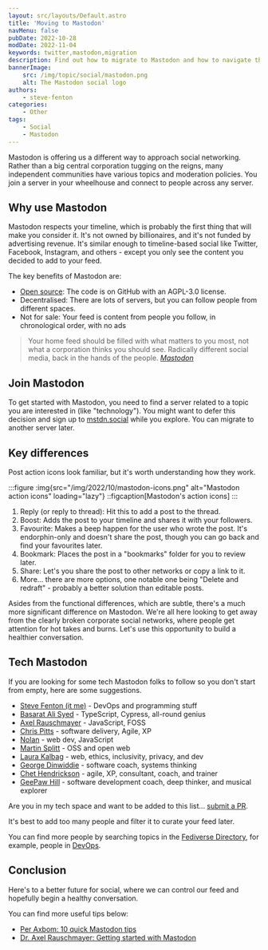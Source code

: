 ```yaml
---
layout: src/layouts/Default.astro
title: 'Moving to Mastodon'
navMenu: false
pubDate: 2022-10-28
modDate: 2022-11-04
keywords: twitter,mastodon,migration
description: Find out how to migrate to Mastodon and how to navigate the subtle differences.
bannerImage:
    src: /img/topic/social/mastodon.png
    alt: The Mastodon social logo
authors:
    - steve-fenton
categories:
    - Other
tags:
    - Social
    - Mastodon
---
```


Mastodon is offering us a different way to approach social networking. Rather than a big central corporation tugging on the reigns, many independent communities have various topics and moderation policies. You join a server in your wheelhouse and connect to people across any server.

## Why use Mastodon

Mastodon respects your timeline, which is probably the first thing that will make you consider it. It's not owned by billionaires, and it's not funded by advertising revenue. It's similar enough to timeline-based social like Twitter, Facebook, Instagram, and others - except you only see the content you decided to add to your feed.

The key benefits of Mastodon are:

- [Open source](https://github.com/mastodon/mastodon): The code is on GitHub with an AGPL-3.0 license.
- Decentralised: There are lots of servers, but you can follow people from different spaces.
- Not for sale: Your feed is content from people you follow, in chronological order, with no ads

> Your home feed should be filled with what matters to you most, not what a corporation thinks you should see. Radically different social media, back in the hands of the people. <cite>[Mastodon](https://joinmastodon.org/)</cite>

## Join Mastodon

To get started with Mastodon, you need to find a server related to a topic you are interested in (like "technology"). You might want to defer this decision and sign up to [mstdn.social](https://mstdn.social/) while you explore. You can migrate to another server later.

## Key differences

Post action icons look familiar, but it's worth understanding how they work.

:::figure
:img{src="/img/2022/10/mastodon-icons.png" alt="Mastodon action icons" loading="lazy"}
::figcaption[Mastodon's action icons]
:::

1. Reply (or reply to thread): Hit this to add a post to the thread.
2. Boost: Adds the post to your timeline and shares it with your followers.
3. Favourite: Makes a beep happen for the user who wrote the post. It's endorphin-only and doesn't share the post, though you can go back and find your favourites later.
4. Bookmark: Places the post in a "bookmarks" folder for you to review later.
5. Share: Let's you share the post to other networks or copy a link to it.
6. More... there are more options, one notable one being "Delete and redraft" - probably a better solution than editable posts.

Asides from the functional differences, which are subtle, there's a much more significant difference on Mastodon. We're all here looking to get away from the clearly broken corporate social networks, where people get attention for hot takes and burns. Let's use this opportunity to build a healthier conversation.

## Tech Mastodon

If you are looking for some tech Mastodon folks to follow so you don't start from empty, here are some suggestions.

- [Steve Fenton (it me)](https://mastodon.social/@stevefenton) - DevOps and programming stuff
- [Basarat Ali Syed](https://mastodon.social/@basarat) - TypeScript, Cypress, all-round genius
- [Axel Rauschmayer](https://mastodon.social/@rauschma@fosstodon.org) - JavaScript, FOSS
- [Chris Pitts](https://mastodon.social/@thirstybear) - software delivery, Agile, XP
- [Nolan](https://mastodon.social/@nolan@toot.cafe) - web dev, JavaScript
- [Martin Splitt](https://mastodon.social/@geekonaut) - OSS and open web
- [Laura Kalbag](https://mastodon.social/@laura@mastodon.laurakalbag.com) - web, ethics, inclusivity, privacy, and dev
- [George Dinwiddie](https://mastodon.social/@gdinwiddie) - software coach, systems thinking
- [Chet Hendrickson](https://mastodon.social/@chetHendrickson) - agile, XP, consultant, coach, and trainer
- [GeePaw Hill](https://mastodon.social/@GeePawHill) - software development coach, deep thinker, and musical explorer

Are you in my tech space and want to be added to this list... [submit a PR](https://github.com/Steve-Fenton/stevefenton.co.uk/blob/main/src/pages/blog/2022/10/moving-to-mastodon.md).

It's best to add too many people and filter it to curate your feed later.

You can find more people by searching topics in the [Fediverse Directory](https://fediverse.info/explore/people), for example, people in [DevOps](https://fediverse.info/explore/topics/devops).    

## Conclusion

Here's to a better future for social, where we can control our feed and hopefully begin a healthy conversation.

You can find more useful tips below:

- [Per Axbom: 10 quick Mastodon tips](https://axbom.com/mastodon-tips/)
- [Dr. Axel Rauschmayer: Getting started with Mastodon](https://2ality.com/2022/10/mastodon-getting-started.html)